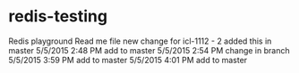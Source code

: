# redis-testing
Redis playground
Read me file
new change for icl-1112 - 2
added this in master
5/5/2015 2:48 PM add to master
5/5/2015 2:54 PM change in branch
5/5/2015 3:59 PM add to master
5/5/2015 4:01 PM add to master